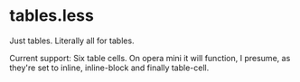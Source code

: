 # tables.less

Just tables. Literally all for tables.

Current support: Six table cells. On opera mini it will function, I presume, as they're set to inline, inline-block and finally table-cell.
